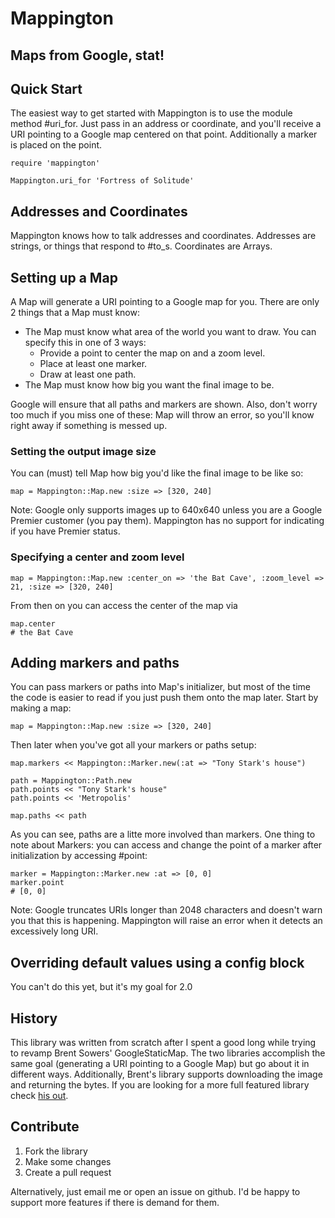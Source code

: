 # Mappington
## Maps from Google, stat!

## Quick Start

The easiest way to get started with Mappington is to use the module method #uri_for. Just pass in an address or coordinate, and you'll receive a URI pointing to a Google map centered on that point. Additionally a marker is placed on the point.

    require 'mappington'
    
    Mappington.uri_for 'Fortress of Solitude'

## Addresses and Coordinates

Mappington knows how to talk addresses and coordinates. Addresses are strings, or things that respond to #to_s. Coordinates are Arrays.

## Setting up a Map

A Map will generate a URI pointing to a Google map for you. There are only 2 things that a Map must know:

* The Map must know what area of the world you want to draw. You can specify this in one of 3 ways:
  * Provide a point to center the map on and a zoom level.
  * Place at least one marker.
  * Draw at least one path.
* The Map must know how big you want the final image to be.

Google will ensure that all paths and markers are shown. Also, don't worry too much if you miss one of these: Map will throw an error, so you'll know right away if something is messed up.

### Setting the output image size

You can (must) tell Map how big you'd like the final image to be like so:

    map = Mappington::Map.new :size => [320, 240]

Note: Google only supports images up to 640x640 unless you are a Google Premier customer (you pay them). Mappington has no support for indicating if you have Premier status.

### Specifying a center and zoom level

    map = Mappington::Map.new :center_on => 'the Bat Cave', :zoom_level => 21, :size => [320, 240]

From then on you can access the center of the map via

    map.center
    # the Bat Cave

## Adding markers and paths

You can pass markers or paths into Map's initializer, but most of the time the code is easier to read if you just push them onto the map later. Start by making a map:

    map = Mappington::Map.new :size => [320, 240]

Then later when you've got all your markers or paths setup:

    map.markers << Mappington::Marker.new(:at => "Tony Stark's house")
    
    path = Mappington::Path.new
    path.points << "Tony Stark's house"
    path.points << 'Metropolis'
    
    map.paths << path

As you can see, paths are a litte more involved than markers. One thing to note about Markers: you can access and change the point of a marker after initialization by accessing #point:

    marker = Mappington::Marker.new :at => [0, 0]
    marker.point
    # [0, 0]

Note: Google truncates URIs longer than 2048 characters and doesn't warn you that this is happening. Mappington will raise an error when it detects an excessively long URI.

## Overriding default values using a config block

You can't do this yet, but it's my goal for 2.0

## History

This library was written from scratch after I spent a good long while trying to revamp Brent Sowers' GoogleStaticMap. The two libraries accomplish the same goal (generating a URI pointing to a Google Map) but go about it in different ways. Additionally, Brent's library supports downloading the image and returning the bytes. If you are looking for a more full featured library check [his out](github.com/brentsowers1/googlestaticmap).

## Contribute

1. Fork the library
2. Make some changes
3. Create a pull request

Alternatively, just email me or open an issue on github. I'd be happy to support more features if there is demand for them.